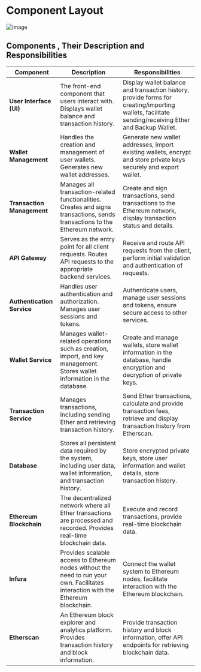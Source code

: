 
# Component Layout

![image](https://github.com/sharmatarun392000/Blockchain-Projects/assets/83560354/5e9e786f-7f8a-4880-9550-476965542d41)


## Components , Their Description and Responsibilities

| **Component**              | **Description**                                                                                                   | **Responsibilities**                                                                                      |
|----------------------------|-------------------------------------------------------------------------------------------------------------------|-----------------------------------------------------------------------------------------------------------|
| **User Interface (UI)**    | The front-end component that users interact with. Displays wallet balance and transaction history.                 | Display wallet balance and transaction history, provide forms for creating/importing wallets, facilitate sending/receiving Ether and Backup Wallet. |
| **Wallet Management**      | Handles the creation and management of user wallets. Generates new wallet addresses.  | Generate new wallet addresses, import existing wallets, encrypt and store private keys securely and export wallet.          |
| **Transaction Management** | Manages all transaction-related functionalities. Creates and signs transactions, sends transactions to the Ethereum network. | Create and sign transactions, send transactions to the Ethereum network, display transaction status and details. |
| **API Gateway**            | Serves as the entry point for all client requests. Routes API requests to the appropriate backend services.        | Receive and route API requests from the client, perform initial validation and authentication of requests. |
| **Authentication Service** | Handles user authentication and authorization. Manages user sessions and tokens.                                   | Authenticate users, manage user sessions and tokens, ensure secure access to other services.              |
| **Wallet Service**         | Manages wallet-related operations such as creation, import, and key management. Stores wallet information in the database. | Create and manage wallets, store wallet information in the database, handle encryption and decryption of private keys. |
| **Transaction Service**    | Manages transactions, including sending Ether and retrieving transaction history.                                  | Send Ether transactions, calculate and provide transaction fees, retrieve and display transaction history from Etherscan. |
| **Database**               | Stores all persistent data required by the system, including user data, wallet information, and transaction history.| Store encrypted private keys, store user information and wallet details, store transaction history.       |
| **Ethereum Blockchain**    | The decentralized network where all Ether transactions are processed and recorded. Provides real-time blockchain data. | Execute and record transactions, provide real-time blockchain data.                                       |
| **Infura**                 | Provides scalable access to Ethereum nodes without the need to run your own. Facilitates interaction with the Ethereum blockchain. | Connect the wallet system to Ethereum nodes, facilitate interaction with the Ethereum blockchain.         |
| **Etherscan**              | An Ethereum block explorer and analytics platform. Provides transaction history and block information.             | Provide transaction history and block information, offer API endpoints for retrieving blockchain data.     |
